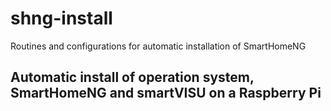 # shng-install
Routines and configurations for automatic installation of SmartHomeNG

## Automatic install of operation system, SmartHomeNG and smartVISU on a Raspberry Pi
